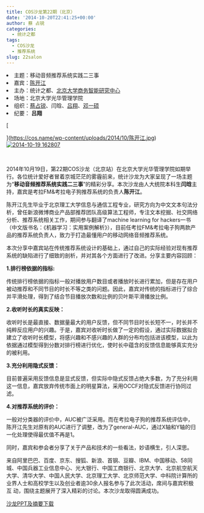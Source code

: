```yaml
---
title: COS沙龙第22期（北京）
date: '2014-10-20T22:41:25+00:00'
author: 蔡 占锐
categories:
  - 统计之都
tags:
  - COS沙龙
  - 推荐系统
slug: 22salon
---
```


<li style="text-align: left;">
  主题：移动音频推荐系统实践二三事
</li>
<li style="text-align: left;">
  嘉宾：<a href="http://weibo.com/kaijiangidan" target="_blank">陈开江</a>
</li>
<li style="text-align: left;">
  主办：统计之都、<a href="http://birc.gsm.pku.edu.cn/">北京大学商务智能研究中心</a>
</li>
<li style="text-align: left;">
  场地：北京大学光华管理学院
</li>
<li style="text-align: left;">
  组织：<a href="http://weibo.com/3264504301/profile?rightmod=1&wvr=6&mod=personinfo" target="_blank">蔡占锐</a>、闫晗、<a href="http://weibo.com/u/5340259059?from=myfollow_all" target="_blank">吕翔</a>、<a href="http://weibo.com/dengyishuo?topnav=1&wvr=6&topsug=1" target="_blank">邓一硕</a>
</li>
<li style="text-align: left;">
  纪要： <strong>吕翔</strong>
</li>

[
  
](https://cos.name/wp-content/uploads/2014/10/陈开江.jpg) <a href="https://cos.name/wp-content/uploads/2014/10/2014-10-19-162807.jpg" target="_blank">![2014-10-19 162807](https://cos.name/wp-content/uploads/2014/10/2014-10-19-162807-500x373.jpg)</a>

&nbsp;

2014年10月19日，第22期COS沙龙（北京站）在北京大学光华管理学院如期举行。各位统计爱好者冒着京城茫茫的雾霾前来，统计沙龙为大家呈现了一场主题为“**移动音频推荐系统实践二三事**”的精彩分享。本次沙龙由人大统院本科生**闫晗**主持，嘉宾是考拉FM&考拉电子狗推荐系统的负责人**陈开江**。<!--more-->

陈开江先生毕业于北京理工大学信息与通信工程专业，研究方向为中文文本句法分析，曾任新浪微博商业产品部推荐团队高级算法工程师，专注文本挖掘、社交网络分析、推荐系统相关工作，期间参与翻译了machine learning for hackers一书（中文版书名：《机器学习：实用案例解析》），目前任考拉FM&考拉电子狗两款产品的推荐系统负责人，致力于打造最懂用户的移动网络音频推荐系统。

本次分享中嘉宾站在传统推荐系统设计的基础上，通过自己的实际经验对现有推荐系统的缺陷进行了细致的剖析，并对其各个方面进行了改进。分享主要内容回顾：

**1.排行榜依据的指标:**
  
传统排行榜依据的指标一般对播放用户数目或者播放时长进行累加，但是存在用户被动推荐和不同节目的时长不等之类的问题。因此，嘉宾对传统的指标进行了综合并平滑处理，得到了结合节目播放次数和比例的贝叶斯平滑播放比例。

**2.收听时长的真实反映：**
  
收听时长是最直接、数据量最大的用户反馈，但不同节目时长长短不一，时长并不纯粹反应用户的兴趣。于是，嘉宾对收听时长做了一定的假设，通过实际数据拟合建立了收听时长模型，将感兴趣和不感兴趣的人群的分布均包括进该模型，以此为依据通过模型得到分数对排行榜进行优化，使时长中蕴含的反馈信息能够真实充分的被利用。

**3.充分利用隐式反馈：**
  
目前普遍采用反馈信息是显式反馈，但实际中隐式反馈占绝大多数，为了充分利用这一信息，嘉宾放弃传统市面上的明星算法，采用OCCF对隐式反馈进行协同过滤。

**4.对推荐系统的评价：**
  
一般对分类器的评价中，AUC被广泛采用。而在考拉电子狗的推荐系统评估中，陈开江先生对原有的AUC进行了调整，改为了general-AUC，通过X轴和Y轴的归一化处理使得最优值不再是1。

同时，嘉宾和参会者分享了关于产品和技术的一些看法，妙语横生，引人深思。

来自阿里巴巴、百度、京东、搜狐、新浪、首钢、豆瓣、IBM、中国移动、58同城、中国兵器工业信息中心、光大银行、中国工商银行、北京大学、北京航空航天大学、清华大学、中国人民大学、北京理工大学、北京师范大学、中科院计算所的业界人士和高校学生以及创业者逾30余人报名参与了此次活动，席间与嘉宾积极互 动，围绕主题展开了深入精彩的讨论。本次沙龙取得圆满成功。

<a title="沙龙PPT及摘要下载" href="http://yun.baidu.com/share/link?shareid=542273303&uk=2890965790" target="_blank">沙龙PPT及摘要下载</a>
